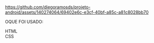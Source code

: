https://github.com/diegoramosds/projeto-android/assets/140274064/69402e6c-e3cf-40bf-a85c-a81c8028bb70



OQUE FOI USADO: <br>

HTML<br>
CSS<br>
